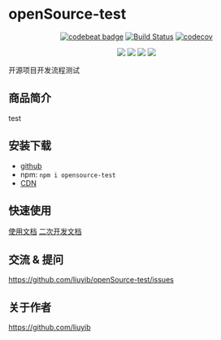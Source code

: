 # openSource-test

<div align="center">

[![codebeat badge](https://codebeat.co/badges/4d281d68-3d40-4228-865d-e280c7703eaf)](https://codebeat.co/projects/github-com-liuyib-opensource-test-master)
[![Build Status](https://travis-ci.org/liuyib/openSource-test.svg?branch=master)](https://travis-ci.org/liuyib/openSource-test)
[![codecov](https://codecov.io/gh/liuyib/openSource-test/branch/master/graph/badge.svg)](https://codecov.io/gh/liuyib/openSource-test)

[![](https://img.shields.io/npm/dt/opensource-test.svg)](https://www.npmjs.com/package/opensource-test)
[![](https://img.shields.io/npm/v/opensource-test.svg?colorB=blue)](https://www.npmjs.com/package/opensource-test)
[![](https://img.shields.io/badge/author-liuyib-orange.svg)](https://img.shields.io/badge/author-liuyib-orange.svg)
[![](https://img.shields.io/github/license/liuyib/openSource-test.svg)](https://github.com/liuyib/openSource-test/blob/master/LICENSE)

</div>

开源项目开发流程测试

## 商品简介

test

## 安装下载

- [github](https://github.com/liuyib/openSource-test/releases)
- npm: `npm i opensource-test`
- [CDN](http://unpkg.com/opensource-test/release/bundle.js)

## 快速使用

[使用文档](./doc/use/README.md)
[二次开发文档](./doc/dev/README.md)

## 交流 & 提问

https://github.com/liuyib/openSource-test/issues

## 关于作者

https://github.com/liuyib
